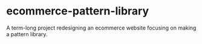 # ecommerce-pattern-library
A term-long project redesigning an ecommerce website focusing on making a pattern library.
